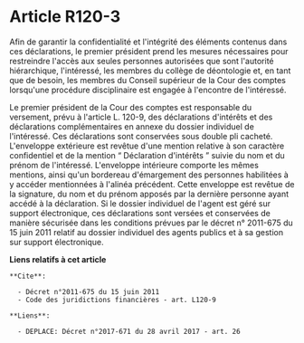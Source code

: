 # Article R120-3

Afin de garantir la confidentialité et l'intégrité des éléments contenus dans ces déclarations, le premier président prend
les mesures nécessaires pour restreindre l'accès aux seules personnes autorisées que sont l'autorité hiérarchique,
l'intéressé, les membres du collège de déontologie et, en tant que de besoin, les membres du Conseil supérieur de la Cour des
comptes lorsqu'une procédure disciplinaire est engagée à l'encontre de l'intéressé. 

Le premier président de la Cour des comptes est responsable du versement, prévu à l'article L. 120-9, des déclarations
d'intérêts et des déclarations complémentaires en annexe du dossier individuel de l'intéressé. Ces déclarations sont
conservées sous double pli cacheté. L'enveloppe extérieure est revêtue d'une mention relative à son caractère confidentiel et
de la mention “ Déclaration d'intérêts ” suivie du nom et du prénom de l'intéressé. L'enveloppe intérieure comporte les mêmes
mentions, ainsi qu'un bordereau d'émargement des personnes habilitées à y accéder mentionnées à l'alinéa précédent. Cette
enveloppe est revêtue de la signature, du nom et du prénom apposés par la dernière personne ayant accédé à la déclaration. Si
le dossier individuel de l'agent est géré sur support électronique, ces déclarations sont versées et conservées de manière
sécurisée dans les conditions prévues par le décret n° 2011-675 du 15 juin 2011 relatif au dossier individuel des agents
publics et à sa gestion sur support électronique.

**Liens relatifs à cet article**

	**Cite**:

	  - Décret n°2011-675 du 15 juin 2011
	  - Code des juridictions financières - art. L120-9

	**Liens**:

	  - DEPLACE: Décret n°2017-671 du 28 avril 2017 - art. 26

